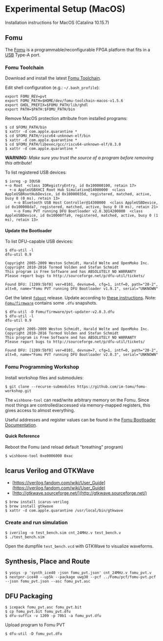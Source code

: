 # Experimental Setup (MacOS)

Installation instructions for MacOS (Catalina 10.15.7)

## Fomu

The [Fomu](https://tomu.im/fomu.html) is a programmable/reconfigurable FPGA platform
that fits in a [USB](https://en.wikipedia.org/wiki/USB) Type-A port.

### Fomu Toolchain

Download and install the latest [Fomu Toolchain](https://github.com/im-tomu/fomu-toolchain).

Edit shell configuration (e.g.: `~/.bash_profile`):
```
export FOMU_REV=pvt
export FOMU_PATH=$HOME/dev/fomu-toolchain-macos-v1.5.6
export GHDL_PREFIX=$FOMU_PATH/lib/ghdl
export PATH=$PATH:$FOMU_PATH/bin
```

Remove MacOS protection attribute from installed programs:
```
$ cd $FOMU_PATH/bin
$ xattr -d com.apple.quarantine *
$ cd $FOMU_PATH/riscv64-unknown-elf/bin
$ xattr -d com.apple.quarantine *
$ cd $FOMU_PATH/libexec/gcc/riscv64-unknown-elf/8.3.0
$ xattr -d com.apple.quarantine *
```
**WARNING:** _Make sure you trust the source of a program before removing this attribute!_

To list registered USB devices:
```
$ ioreg -p IOUSB
+-o Root  <class IORegistryEntry, id 0x100000100, retain 17>
  +-o AppleUSBXHCI Root Hub Simulation@14000000  <class AppleUSBRootHubDevice, id 0x10000035d, registered, matched, active, busy 0 (0 ms), retain 13>
    +-o Bluetooth USB Host Controller@14300000  <class AppleUSBDevice, id 0x100008da7, registered, matched, active, busy 0 (0 ms), retain 21>
    +-o Fomu PVT running DFU Bootloader v2.0.3@14200000  <class AppleUSBDevice, id 0x10000ffa9, registered, matched, active, busy 0 (1 ms), retain 13>
```

#### Update the Bootloader

To list DFU-capable USB devices:
```
$ dfu-util -l
dfu-util 0.9

Copyright 2005-2009 Weston Schmidt, Harald Welte and OpenMoko Inc.
Copyright 2010-2016 Tormod Volden and Stefan Schmidt
This program is Free Software and has ABSOLUTELY NO WARRANTY
Please report bugs to http://sourceforge.net/p/dfu-util/tickets/

Found DFU: [1209:5bf0] ver=0101, devnum=6, cfg=1, intf=0, path="20-2", alt=0, name="Fomu PVT running DFU Bootloader v1.9.1", serial="UNKNOWN"
```

Get the latest [`foboot`](https://github.com/im-tomu/foboot/releases/latest) release.
Update according to [these instructions](https://workshop.fomu.im/en/latest/bootloader.html).
Note: [`Fomu/firmware`](Fomu/firmware) contains some `.dfu` snapshots.

```
$ dfu-util -D Fomu/firmware/pvt-updater-v2.0.3.dfu
$ dfu-util -l
dfu-util 0.9

Copyright 2005-2009 Weston Schmidt, Harald Welte and OpenMoko Inc.
Copyright 2010-2016 Tormod Volden and Stefan Schmidt
This program is Free Software and has ABSOLUTELY NO WARRANTY
Please report bugs to http://sourceforge.net/p/dfu-util/tickets/

Found DFU: [1209:5bf0] ver=0101, devnum=7, cfg=1, intf=0, path="20-2", alt=0, name="Fomu PVT running DFU Bootloader v2.0.3", serial="UNKNOWN"
```

### Fomu Programming Workshop

Install workshop files and submodules:
```
$ git clone --recurse-submodules https://github.com/im-tomu/fomu-workshop.git
```

The `wishbone-tool` can read/write arbitrary memory on the Fomu.
Since most things are controlled/accessed via memory-mapped registers,
this gives access to almost everything.

Useful addresses and register values can be found in the [Fomu Bootloader Documentation](https://rm.fomu.im/index.html).

#### Quick Reference

Reboot the Fomu (and reload default "breathing" program)
```
$ wishbone-tool 0xe0006000 0xac
```

## Icarus Verilog and GTKWave

 * [https://iverilog.fandom.com/wiki/User_Guide](https://iverilog.fandom.com/wiki/User_Guide)
 * [http://gtkwave.sourceforge.net/](http://gtkwave.sourceforge.net/)

```
$ brew install icarus-verilog
$ brew install gtkwave
$ xattr -d com.apple.quarantine /usr/local/bin/gtkwave
```

### Create and run simulation

```
$ iverilog -o test_bench.sim cnt_24MHz.v test_bench.v
$ ./test_bench.sim
```

Open the dumpfile `test_bench.vcd` with GTKWave to visualize waveforms.

## Synthesis, Place and Route

```
$ yosys -p 'synth_ice40 -json fomu_pvt.json' cnt_24MHz.v fomu_pvt.v
$ nextpnr-ice40 --up5k --package uwg30 --pcf ../Fomu/pcf/fomu-pvt.pcf --json fomu_pvt.json --asc fomu_pvt.asc
```

## DFU Packaging

```
$ icepack fomu_pvt.asc fomu_pvt.bit
$ cp fomu_pvt.bit fomu_pvt.dfu
$ dfu-suffix -v 1209 -p 70b1 -a fomu_pvt.dfu
```

Upload program to Fomu PVT
```
$ dfu-util -D fomu_pvt.dfu
```
